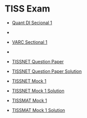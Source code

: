 <html>
<head></head>
<body>
	<h1>TISS Exam</h1>
	<ul> 
	  <li><a href="https://ambarfulzele.github.io/RiyaJain/TISSNETSECTIONAL_1_QuantDI.html">Quant DI Secional 1</a></li>
	</ul>
	<ul> 
	  <li><a href="https://ambarfulzele.github.io/RiyaJain/TISSNETSECTIONAL_1_Solution.html"></a></li>
	</ul>
	<ul> 
	  <li><a href="https://ambarfulzele.github.io/RiyaJain/TISSNETSECTIONAL_2_VARC.html">VARC Sectional 1</a></li>
	</ul>
	<ul> 
	  <li><a href="https://ambarfulzele.github.io/RiyaJain/TISSNETSECTIONAL_2_Solution.html"></a></li>
	</ul>
	<ul> 
	  <li><a href="https://ambarfulzele.github.io/RiyaJain/TISSNET2016.html">TISSNET Question Paper</a></li>
	</ul>
	<ul> 
	  <li><a href="https://ambarfulzele.github.io/RiyaJain/TISSNET2016_Solution.html">TISSNET Question Paper Solution</a></li>
	</ul>
	<ul> 
	  <li><a href="https://ambarfulzele.github.io/RiyaJain/TISSNETMock_1.html">TISSNET Mock 1</a></li>
	</ul>
	<ul> 
	  <li><a href="https://ambarfulzele.github.io/RiyaJain/TISSNET_Mock1_Solution.html">TISSNET Mock 1 Solution</a></li>
	</ul>
	<ul> 
	  <li><a href="https://ambarfulzele.github.io/RiyaJain/TISSMAT_Mock1.html">TISSMAT Mock 1</a></li>
	</ul>
	<ul> 
	  <li><a href="https://ambarfulzele.github.io/RiyaJain/TISSMAT_Mock1_Solution.html">TISSMAT Mock 1 Solution</a></li>
	</ul>
	
</body></html>

